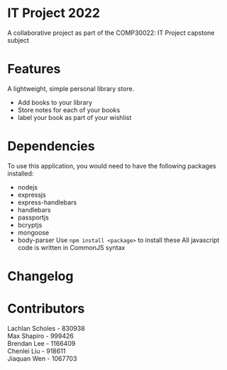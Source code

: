 # IT Project 2022 
A collaborative project as part of the COMP30022: IT Project capstone subject

# Features
A lightweight, simple personal library store.
- Add books to your library
- Store notes for each of your books
- label your book as part of your wishlist

# Dependencies
To use this application, you would need to have the following packages installed:
- nodejs
- expressjs
- express-handlebars
- handlebars
- passportjs
- bcryptjs
- mongoose
- body-parser
Use `npm install <package>` to install these
All javascript code is written in CommonJS syntax

# Changelog


# Contributors

Lachlan Scholes - 830938  
Max Shapiro - 999426  
Brendan Lee - 1166409  
Chenlei Liu - 918611  
Jiaquan Wen - 1067703  
